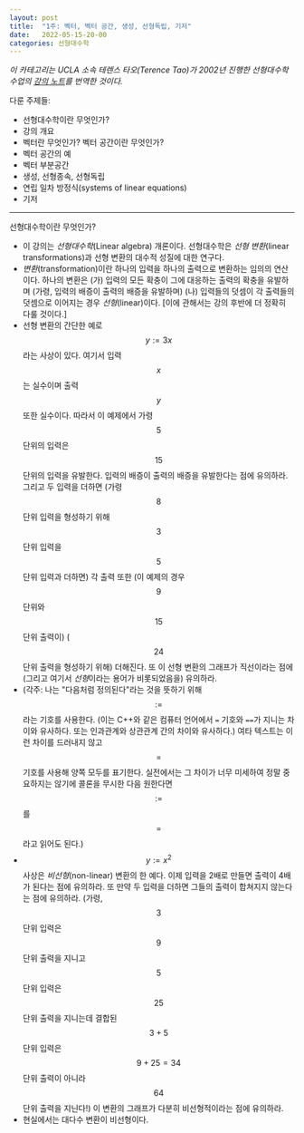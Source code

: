 ```yaml
---
layout: post
title:  "1주: 벡터, 벡터 공간, 생성, 선형독립, 기저"
date:   2022-05-15-20-00
categories: 선형대수학
---
```

*이 카테고리는 UCLA 소속 테렌스 타오(Terence Tao)가 2002년 진행한 선형대수학 수업의 [강의 노트](https://www.math.ucla.edu/~tao/resource/general/115a.3.02f/)를 번역한 것이다.*

다룬 주제들:

- 선형대수학이란 무엇인가?
- 강의 개요
- 벡터란 무엇인가? 벡터 공간이란 무엇인가?
- 벡터 공간의 예
- 벡터 부분공간
- 생성, 선형종속, 선형독립
- 연립 일차 방정식(systems of linear equations)
- 기저

---

선형대수학이란 무엇인가?

- 이 강의는 *선형대수학*(Linear algebra) 개론이다. 선형대수학은 *선형 변환*(linear transformations)과 선형 변환의 대수적 성질에 대한 연구다.
- *변환*(transformation)이란 하나의 입력을 하나의 출력으로 변환하는 임의의 연산이다. 하나의 변환은 (가) 입력의 모든 확충이 그에 대응하는 출력의 확충을 유발하며 (가령, 입력의 배증이 출력의 배증을 유발하며) (나) 입력들의 덧셈이 각 출력들의 덧셈으로 이어지는 경우 *선형*(linear)이다. \[이에 관해서는 강의 후반에 더 정확히 다룰 것이다.\]
- 선형 변환의 간단한 예로 $$y:=3x$$라는 사상이 있다. 여기서 입력 $$x$$는 실수이며 출력 $$y$$ 또한 실수이다. 따라서 이 예제에서 가령 $$5$$ 단위의 입력은 $$15$$ 단위의 입력을 유발한다. 입력의 배증이 출력의 배증을 유발한다는 점에 유의하라. 그리고 두 입력을 더하면 (가령 $$8$$ 단위 입력을 형성하기 위해 $$3$$ 단위 입력을 $$5$$ 단위 입력과 더하면) 각 출력 또한 (이 예제의 경우 $$9$$ 단위와 $$15$$ 단위 출력이) ($$24$$ 단위 출력을 형성하기 위해) 더해진다. 또 이 선형 변환의 그래프가 직선이라는 점에 (그리고 여기서 *선형*이라는 용어가 비롯되었음을) 유의하라.
- (각주: 나는 "다음처럼 정의된다"라는 것을 뜻하기 위해 $$:=$$라는 기호를 사용한다. (이는 C++와 같은 컴퓨터 언어에서 `=` 기호와 `==`가 지니는 차이와 유사하다. 또는 인과관계와 상관관계 간의 차이와 유사하다.) 여타 텍스트는 이런 차이를 드러내지 않고 $$=$$ 기호를 사용해 양쪽 모두를 표기한다. 실전에서는 그 차이가 너무 미세하여 정말 중요하지는 않기에 콜론을 무시한 다음 원한다면 $$:=$$를 $$=$$라고 읽어도 된다.)
- $$y:=x^2$$ 사상은 *비선형*(non-linear) 변환의 한 예다. 이제 입력을 2배로 만들면 출력이 4배가 된다는 점에 유의하라. 또 만약 두 입력을 더하면 그들의 출력이 합쳐지지 않는다는 점에 유의하라. (가령, $$3$$ 단위 입력은 $$9$$ 단위 출력을 지니고 $$5$$ 단위 입력은 $$25$$ 단위 출력을 지니는데 결합된 $$3+5$$ 단위 입력은 $$9+25=34$$ 단위 출력이 아니라 $$64$$ 단위 출력을 지닌다!) 이 변환의 그래프가 다분히 비선형적이라는 점에 유의하라.
- 현실에서는 대다수 변환이 비선형이다. 